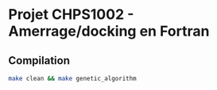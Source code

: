 # Projet CHPS1002 - Amerrage/docking en Fortran

## Compilation

```bash
make clean && make genetic_algorithm
```
